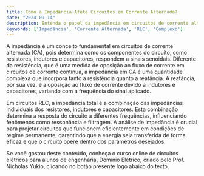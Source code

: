 ```yaml
---
title: Como a Impedância Afeta Circuitos em Corrente Alternada?
date: "2024-09-14"
description: Entenda o papel da impedância em circuitos de corrente alternada e sua importância no comportamento de circuitos RLC.
keywords: ['Impedância', 'Corrente Alternada', 'RLC', 'Complexo']
---
```


A impedância é um conceito fundamental em circuitos de corrente alternada (CA), pois determina como os componentes do circuito, como resistores, indutores e capacitores, respondem a sinais senoidais. Diferente da resistência, que é uma medida de oposição ao fluxo de corrente em circuitos de corrente contínua, a impedância em CA é uma quantidade complexa que incorpora tanto a resistência quanto a reatância. A reatância, por sua vez, é a oposição ao fluxo de corrente devido a indutores e capacitores, variando com a frequência do sinal aplicado.

Em circuitos RLC, a impedância total é a combinação das impedâncias individuais dos resistores, indutores e capacitores. Esta combinação determina a resposta do circuito a diferentes frequências, influenciando fenômenos como ressonância e filtragem. A análise de impedância é crucial para projetar circuitos que funcionem eficientemente em condições de regime permanente, garantindo que a energia seja transferida de forma eficaz e que o circuito opere dentro dos parâmetros desejados.

Se você gostou deste conteúdo, conheça o curso online de circuitos elétricos para alunos de engenharia, Domínio Elétrico, criado pelo Prof. Nicholas Yukio, clicando no botão presente logo abaixo do texto.